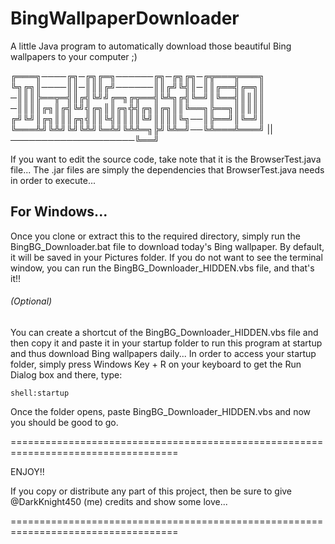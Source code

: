 # BingWallpaperDownloader
A little Java program to automatically download those beautiful Bing wallpapers to your computer ;)

╔═══╗────╔╗─╔╗╔═╗──────╔╗─╔╗╔╗─╔╦═══╦═══╗ 
╚╗╔╗║────║║─║║║╔╝──────║║╔╝╚╣║─║║╔══╣╔═╗║ 
─║║║╠══╦═╣║╔╣╚╝╝╔═╗╔╦══╣╚╩╗╔╣╚═╝║╚══╣║║║║ 
─║║║║╔╗║╔╣╚╝╣╔╗║║╔╗╬╣╔╗║╔╗║║╚══╗╠══╗║║║║║ 
╔╝╚╝║╔╗║║║╔╗╣║║╚╣║║║║╚╝║║║║╚╗──║╠══╝║╚═╝║ 
╚═══╩╝╚╩╝╚╝╚╩╝╚═╩╝╚╩╩═╗╠╝╚╩═╝──╚╩═══╩═══╝ 
                      ||
────────────────────╚══╝

If you want to edit the source code, take note that it is the BrowserTest.java file...
The .jar files are simply the dependencies that BrowserTest.java needs in order to execute...

## For Windows...

Once you clone or extract this to the required directory, simply run the BingBG_Downloader.bat file to
download today's Bing wallpaper. By default, it will be saved in your Pictures folder. If you do not want
to see the terminal window, you can run the BingBG_Downloader_HIDDEN.vbs file, and that's it!!

###### (Optional)
You can create a shortcut of the BingBG_Downloader_HIDDEN.vbs file and then copy it and paste it in
your startup folder to run this program at startup and thus download Bing wallpapers daily...
In order to access your startup folder, simply press Windows Key + R on your keyboard to get the Run
Dialog box and there, type:
```
shell:startup
```
Once the folder opens, paste BingBG_Downloader_HIDDEN.vbs and now you should be good to go.

===================================================================================

ENJOY!!

If you copy or distribute any part of this project, then be sure to give @DarkKnight450 (me) credits
and show some love...

===================================================================================

